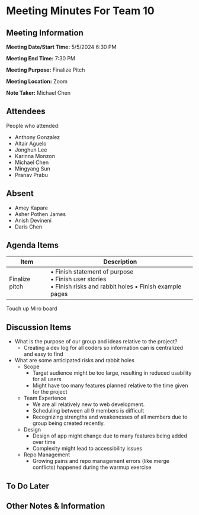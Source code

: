# Meeting Minutes For Team 10
## Meeting Information
**Meeting Date/Start Time:** 5/5/2024 6:30 PM

**Meeting End Time:** 7:30 PM

**Meeting Purpose:** Finalize Pitch <br>

**Meeting Location:** Zoom <br>

**Note Taker:** Michael Chen <br>

## Attendees
People who attended:
- Anthony Gonzalez
- Altair Aguelo
- Jonghun Lee
- Karinna Monzon
- Michael Chen
- Mingyang Sun
- Pranav Prabu

  
## Absent
- Amey Kapare
- Asher Pothen James
- Anish Devineni
- Daris Chen

## Agenda Items

Item | Description
---- | ----
Finalize pitch | • Finish statement of purpose <br> • Finish user stories <br> • Finish risks and rabbit holes • Finish example pages
Touch up Miro board

## Discussion Items

- What is the purpose of our group and ideas relative to the project?
    - Creating a dev log for all coders so information can is centralized and easy to find
- What are some anticipated risks and rabbit holes
    - Scope
        - Target audience might be too large, resulting in reduced usability for all users
        - Might have too many features planned relative to the time given for the project
    - Team Experience
        - We are all relatively new to web development.
        - Scheduling between all 9 members is difficult
        - Recognizing strengths and weakenesses of all members due to group being created recently.
    - Design
        - Design of app might change due to many features being added over time
        - Complexity might lead to accessibility issues
    - Repo Management
        - Growing pains and repo management errors (like merge conflicts) happened during the warmup exercise 

## To Do Later

## Other Notes & Information
